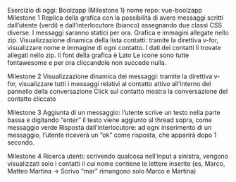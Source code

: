 Esercizio di oggi: Boolzapp (Milestone 1)
nome repo: vue-boolzapp
Milestone 1
Replica della grafica con la possibilità di avere messaggi scritti dall’utente (verdi) e dall’interlocutore (bianco) assegnando due classi CSS diverse. I messaggi saranno statici per ora. Grafica e immagini allegate nello zip.
Visualizzazione dinamica della lista contatti: tramite la direttiva v-for, visualizzare nome e immagine di ogni contatto. I dati dei contatti li trovate allegati nello zip.
Il font della grafica è Lato
Le icone sono tutte fontawesome e per ora cliccandole non succede nulla.


Milestone 2
Visualizzazione dinamica dei messaggi: tramite la direttiva v-for, visualizzare tutti i messaggi relativi al contatto attivo all’interno del pannello della conversazione
Click sul contatto mostra la conversazione del contatto cliccato


Milestone 3
Aggiunta di un messaggio: l’utente scrive un testo nella parte bassa e digitando “enter” il testo viene aggiunto al thread sopra, come messaggio verde
Risposta dall’interlocutore: ad ogni inserimento di un messaggio, l’utente riceverà un “ok” come risposta, che apparirà dopo 1 secondo.


Milestone 4
Ricerca utenti: scrivendo qualcosa nell’input a sinistra, vengono visualizzati solo i contatti il cui nome contiene le lettere inserite (es, Marco, Matteo Martina -> Scrivo “mar” rimangono solo Marco e Martina)